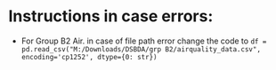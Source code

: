 # Instructions in case errors:
- For Group B2 Air. in case of file path error change the code to `df = pd.read_csv("M:/Downloads/DSBDA/grp B2/airquality_data.csv", encoding='cp1252', dtype={0: str})`
